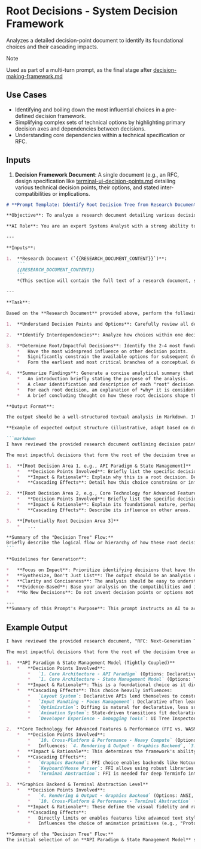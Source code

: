 # Root Decisions - System Decision Framework
Analyzes a detailed decision-point document to identify its foundational choices and their cascading impacts.

> [!NOTE]
> Used as part of a multi-turn prompt, as the final stage after [decision-making-framework.md](decision-making-framework.md)

## Use Cases
*   Identifying and boiling down the most influential choices in a pre-defined decision framework.
*   Simplifying complex sets of technical options by highlighting primary decision axes and dependencies between decisions.
*   Understanding core dependencies within a technical specification or RFC.

## Inputs
1.  **Decision Framework Document**: A single document (e.g., an RFC, design specification like [terminal-ui-decision-points.md](terminal-ui-decision-points.md) detailing various technical decision points, their options, and stated inter-compatibilities or implications.

````markdown
# **Prompt Template: Identify Root Decision Tree from Research Document**

**Objective**: To analyze a research document detailing various decision points and their interdependencies, and to synthesize this information into a concise summary identifying the most impactful "root" decisions that form the core of a decision tree.

**AI Role**: You are an expert Systems Analyst with a strong ability to discern critical paths and foundational choices within complex technical decision-making processes. Your task is to identify the primary decisions that most significantly constrain or influence subsequent choices.

---

**Inputs**:

1.  **Research Document (`{{RESEARCH_DOCUMENT_CONTENT}}`)**:
    ```
    {{RESEARCH_DOCUMENT_CONTENT}}
    ```
    *(This section will contain the full text of a research document, similar to "research/terminal-ui-decision-points.md", which outlines various decision points, options for each, and notes on compatibility or implications, such as "Works best with," "Less compatible with," "Synergistic with," "Constrains," etc.)*

---

**Task**:

Based on the **Research Document** provided above, perform the following analysis and generate a summary:

1.  **Understand Decision Points and Options**: Carefully review all decision points and the options presented for each. Pay close attention to any stated compatibilities, incompatibilities, synergies, or constraints associated with each option (e.g., "Works best with X," "Less compatible with Y," "Requires Z," "Enables Q").

2.  **Identify Interdependencies**: Analyze how choices within one decision point affect or are affected by choices in other decision points. Map out the relationships and influences.

3.  **Determine Root/Impactful Decisions**: Identify the 2-4 most fundamental or "root" decisions. These are the decisions that:
    *   Have the most widespread influence on other decision points.
    *   Significantly constrain the available options for subsequent decisions.
    *   Form the earliest and most critical branches of a conceptual decision tree.

4.  **Summarize Findings**: Generate a concise analytical summary that includes:
    *   An introduction briefly stating the purpose of the analysis.
    *   A clear identification and description of each "root" decision.
    *   For each root decision, an explanation of *why* it is considered foundational and a description of its cascading effects or major implications on other areas of the system/framework described in the research document. Use the compatibility notes from the document to support your analysis.
    *   A brief concluding thought on how these root decisions shape the overall architecture or design space.

**Output Format**:

The output should be a well-structured textual analysis in Markdown. It should not simply list decision points but rather synthesize the information to highlight the most impactful choices and their relationships, similar to an executive summary of a complex dependency analysis.

**Example of expected output structure (illustrative, adapt based on document content):**

```markdown
I have reviewed the provided research document outlining decision points for [System/Framework Name, if inferable]. My analysis focuses on identifying the core decisions that most significantly shape the potential architecture.

The most impactful decisions that form the root of the decision tree are:

1.  **[Root Decision Area 1, e.g., API Paradigm & State Management]**
    *   **Decision Points Involved**: Briefly list the specific decision points from the document that fall under this area.
    *   **Impact & Rationale**: Explain why this is a root decision. Describe how choosing one option (e.g., Declarative API with TEA) versus another (e.g., Immediate Mode with ECS) fundamentally alters the approach to other areas like [mention 2-3 affected areas like layout, optimization, developer tools], referencing the compatibility notes from the document.
    *   **Cascading Effects**: Detail how this choice constrains or influences options in related decision points.

2.  **[Root Decision Area 2, e.g., Core Technology for Advanced Features & Performance (FFI vs. WASM)]**
    *   **Decision Points Involved**: Briefly list the specific decision points from the document.
    *   **Impact & Rationale**: Explain its foundational nature, perhaps regarding performance, portability, or feature access, and how it gates other capabilities (e.g., specific graphics backends, terminal abstractions).
    *   **Cascading Effects**: Describe its influence on other areas.

3.  **[Potentially Root Decision Area 3]**
    *   ...

**Summary of the "Decision Tree" Flow:**
Briefly describe the logical flow or hierarchy of how these root decisions interact and guide subsequent, more granular choices.
```

**Guidelines for Generation**:

*   **Focus on Impact**: Prioritize identifying decisions that have the broadest and most restrictive influence.
*   **Synthesize, Don't Just List**: The output should be an analysis of relationships, not just a re-statement of the input.
*   **Clarity and Conciseness**: The analysis should be easy to understand and to the point.
*   **Evidence-Based**: Base your analysis on the compatibilities and implications explicitly or implicitly stated in the research document.
*   **No New Decisions**: Do not invent decision points or options not present in the input document. Your role is to analyze the provided structure.

---
**Summary of this Prompt's Purpose**: This prompt instructs an AI to act as a Systems Analyst. Given a research document detailing technical decision points and their interdependencies, the AI is to analyze these relationships to identify the 2-4 most foundational "root" decisions. The output should be a concise summary explaining these root decisions and their cascading impact on the overall system design, effectively outlining the primary branches of a decision tree.
````

## Example Output
```markdown
I have reviewed the provided research document, "RFC: Next-Generation Terminal UI Framework," which outlines decision points for building a terminal UI framework. My analysis focuses on identifying the core decisions that most significantly shape the potential architecture and form the primary branches of a decision tree.

The most impactful decisions that form the root of the decision tree are:

1.  **API Paradigm & State Management Model (Tightly Coupled)**
    *   **Decision Points Involved**:
        *   `1. Core Architecture - API Paradigm` (Options: Declarative, Immediate Mode, Hybrid)
        *   `1. Core Architecture - State Management Model` (Options: TEA, Reactive Signals, ECS)
    *   **Impact & Rationale**: This is a foundational choice as it dictates the fundamental programming model for developers and how application state is managed. A **Declarative API** (e.g., JSX/DSL) typically pairs with **TEA (Elm Architecture)** or **Reactive Signals**, leading to systems optimized for diffing, event-driven updates, and often simpler state-to-view synchronization. This is noted in the document where "Declarative API" works best with "TEA or Reactive Signals" and is "less compatible with Pure ECS." Conversely, an **Immediate Mode API** aligns well with **ECS**, favoring direct, frame-by-frame UI construction and manual state handling, as "Immediate Mode" "works best with ECS" and is "less compatible with TEA."
    *   **Cascading Effects**: This choice heavily influences:
        *   `Layout System`: Declarative APIs lend themselves to constraint solvers or CSS-like DSLs, while immediate mode might use simpler, manual layout.
        *   `Input Handling - Focus Management`: Declarative often leads to "Automatic (DOM-like)" focus, whereas immediate mode favors "Manual (developer-controlled)."
        *   `Optimization`: Diffing is natural for declarative, less so for pure immediate mode.
        *   `Animation System`: State-driven transitions fit declarative; frame-based fits immediate.
        *   `Developer Experience - Debugging Tools`: UI Tree Inspectors and Time-travel debugging are more common with declarative/TEA.

2.  **Core Technology for Advanced Features & Performance (FFI vs. WASM vs. Pure TS)**
    *   **Decision Points Involved**:
        *   `10. Cross-Platform & Performance - Heavy Compute` (Options: WASM, Native FFI, Pure TS)
        *   Influences: `4. Rendering & Output - Graphics Backend`, `3. Input Handling - Keyboard/Mouse Parser`, `2. Layout System - Text Handling (Unicode-aware)`, `10. Cross-Platform & Performance - Terminal Abstraction (Terminfo/FFI)`.
    *   **Impact & Rationale**: This determines the framework's ability to leverage system-level capabilities for performance or specialized features. **Native FFI** offers maximal performance and feature access (e.g., Notcurses for graphics, libtermkey for input) but can reduce portability ("less compatible with Pure WASM approach"). **WASM** balances performance and portability, especially to browsers ("works best with: Browser compatibility"), but might be "less compatible with FFI-heavy approach." **Pure TS** is simplest and most portable within JS ecosystems but "less compatible with performance-critical code."
    *   **Cascading Effects**:
        *   `Graphics Backend`: FFI choice enables backends like Notcurses; WASM might use Taffy for layout with a custom renderer.
        *   `Keyboard/Mouse Parser`: FFI allows using robust libraries like libtermkey.
        *   `Terminal Abstraction`: FFI is needed for deep Terminfo integration.

3.  **Graphics Backend & Terminal Abstraction Level**
    *   **Decision Points Involved**:
        *   `4. Rendering & Output - Graphics Backend` (Options: ANSI, FFI, WASM)
        *   `10. Cross-Platform & Performance - Terminal Abstraction` (Options: ANSI-only, Terminfo/FFI, WASI)
    *   **Impact & Rationale**: These define the visual fidelity and range of terminal compatibility. **ANSI-only** is most compatible ("works best with: Modern terminals") but limited ("less compatible with: Advanced graphics"). **FFI-based graphics (Notcurses)** combined with **Terminfo/FFI abstraction** enables rich visuals and broad compatibility ("works best with: Wide terminal compatibility") but ties into the FFI choice for core tech. **WASI** abstraction is for headless testing.
    *   **Cascading Effects**:
        *   Directly limits or enables features like advanced text styling, GPU acceleration (Sixel/Kitty), and support for legacy terminals.
        *   Influences the choice of animation primitives (e.g., "Protocol-specific Commands" for Kitty).

**Summary of the "Decision Tree" Flow:**
The initial selection of an **API Paradigm & State Management Model** sets the architectural pattern. This is followed or paralleled by deciding the **Core Technology (FFI/WASM/TS)**, which dictates performance and system access capabilities. These two then heavily guide the choices for **Graphics Backend & Terminal Abstraction**, which define the visual output and compatibility. Subsequent decisions for layout, input, animation, etc., are then largely constrained and informed by these foundational selections.
```
